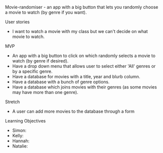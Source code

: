 Movie-randomiser - an app with a big button that lets you randomly choose a movie to watch (by genre if you want).

User stories
* I want to watch a movie with my class but we can't decide on what movie to watch.

MVP
* An app with a big button to click on which randomly selects a movie to watch (by genre if desired).
* Have a drop down menu that allows user to select either 'All' genres or by a specific genre.
* Have a database for movies with a title, year and blurb column.
* Have a database with a bunch of genre options.
* Have a database which joins movies with their genres (as some movies may have more than one genre).

Stretch
* A user can add more movies to the database through a form

Learning Objectives
* Simon:
* Kelly:
* Hannah:
* Natalie:
